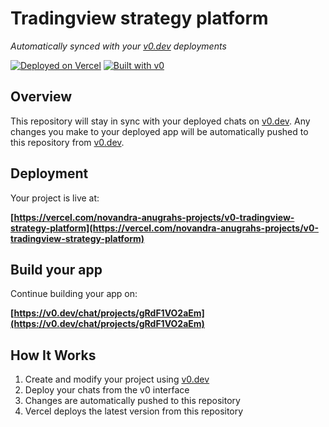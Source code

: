 # Tradingview strategy platform

*Automatically synced with your [v0.dev](https://v0.dev) deployments*

[![Deployed on Vercel](https://img.shields.io/badge/Deployed%20on-Vercel-black?style=for-the-badge&logo=vercel)](https://vercel.com/novandra-anugrahs-projects/v0-tradingview-strategy-platform)
[![Built with v0](https://img.shields.io/badge/Built%20with-v0.dev-black?style=for-the-badge)](https://v0.dev/chat/projects/gRdF1VO2aEm)

## Overview

This repository will stay in sync with your deployed chats on [v0.dev](https://v0.dev).
Any changes you make to your deployed app will be automatically pushed to this repository from [v0.dev](https://v0.dev).

## Deployment

Your project is live at:

**[https://vercel.com/novandra-anugrahs-projects/v0-tradingview-strategy-platform](https://vercel.com/novandra-anugrahs-projects/v0-tradingview-strategy-platform)**

## Build your app

Continue building your app on:

**[https://v0.dev/chat/projects/gRdF1VO2aEm](https://v0.dev/chat/projects/gRdF1VO2aEm)**

## How It Works

1. Create and modify your project using [v0.dev](https://v0.dev)
2. Deploy your chats from the v0 interface
3. Changes are automatically pushed to this repository
4. Vercel deploys the latest version from this repository